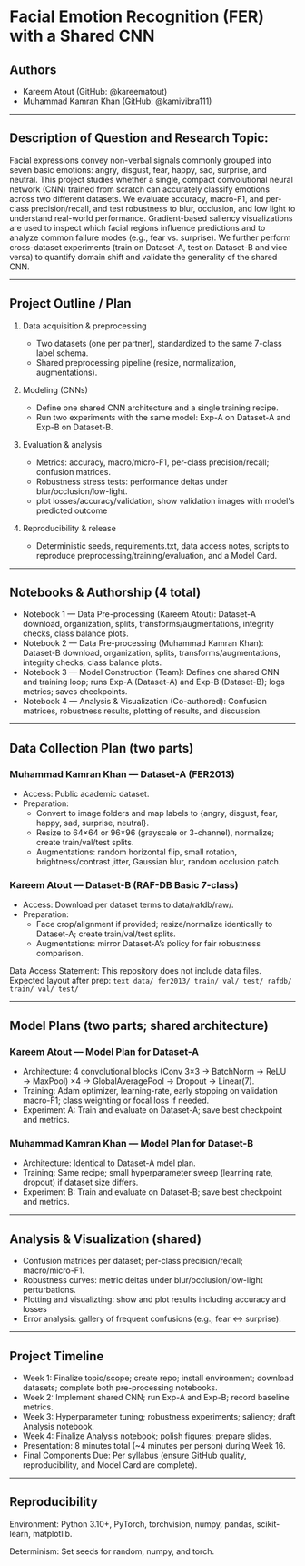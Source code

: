 # Facial Emotion Recognition (FER) with a Shared CNN

## Authors
- Kareem Atout (GitHub: @kareematout)
- Muhammad Kamran Khan (GitHub: @kamivibra111)

---

## Description of Question and Research Topic:
Facial expressions convey non-verbal signals commonly grouped into seven basic emotions: angry, disgust, fear, happy, sad, surprise, and neutral. This project studies whether a single, compact convolutional neural network (CNN) trained from scratch can accurately classify emotions across two different datasets. We evaluate accuracy, macro-F1, and per-class precision/recall, and test robustness to blur, occlusion, and low light to understand real-world performance. Gradient-based saliency visualizations are used to inspect which facial regions influence predictions and to analyze common failure modes (e.g., fear vs. surprise). We further perform cross-dataset experiments (train on Dataset-A, test on Dataset-B and vice versa) to quantify domain shift and validate the generality of the shared CNN.

---

## Project Outline / Plan
1) Data acquisition & preprocessing
   - Two datasets (one per partner), standardized to the same 7-class label schema.
   - Shared preprocessing pipeline (resize, normalization, augmentations).

2) Modeling (CNNs)
   - Define one shared CNN architecture and a single training recipe.
   - Run two experiments with the same model: Exp-A on Dataset-A and Exp-B on Dataset-B.

3) Evaluation & analysis
   - Metrics: accuracy, macro/micro-F1, per-class precision/recall; confusion matrices.
   - Robustness stress tests: performance deltas under blur/occlusion/low-light.
   - plot losses/accuracy/validation, show validation images with model's predicted outcome

4) Reproducibility & release
   - Deterministic seeds, requirements.txt, data access notes, scripts to reproduce preprocessing/training/evaluation, and a Model Card.

---

## Notebooks & Authorship (4 total)
- Notebook 1 — Data Pre-processing (Kareem Atout):
  Dataset-A download, organization, splits, transforms/augmentations, integrity checks, class balance plots.
- Notebook 2 — Data Pre-processing (Muhammad Kamran Khan):
  Dataset-B download, organization, splits, transforms/augmentations, integrity checks, class balance plots.
- Notebook 3 — Model Construction (Team):
  Defines one shared CNN and training loop; runs Exp-A (Dataset-A) and Exp-B (Dataset-B); logs metrics; saves checkpoints.
- Notebook 4 — Analysis & Visualization (Co-authored):
  Confusion matrices, robustness results, plotting of results, and discussion.

---

## Data Collection Plan (two parts)

### Muhammad Kamran Khan — Dataset-A (FER2013)
- Access: Public academic dataset.
- Preparation:
  - Convert to image folders and map labels to {angry, disgust, fear, happy, sad, surprise, neutral}.
  - Resize to 64×64 or 96×96 (grayscale or 3-channel), normalize; create train/val/test splits.
  - Augmentations: random horizontal flip, small rotation, brightness/contrast jitter, Gaussian blur, random occlusion patch.

### Kareem Atout — Dataset-B (RAF-DB Basic 7-class)
- Access: Download per dataset terms to data/rafdb/raw/.
- Preparation:
  - Face crop/alignment if provided; resize/normalize identically to Dataset-A; create train/val/test splits.
  - Augmentations: mirror Dataset-A’s policy for fair robustness comparison.

Data Access Statement:
This repository does not include data files. Expected layout after prep:
    ```text
    data/
      fer2013/
        train/
        val/
        test/
      rafdb/
        train/
        val/
        test/
    ```
    
---

## Model Plans (two parts; shared architecture)

### Kareem Atout — Model Plan for Dataset-A
- Architecture: 4 convolutional blocks (Conv 3×3 → BatchNorm → ReLU → MaxPool) ×4 → GlobalAveragePool → Dropout → Linear(7).
- Training: Adam optimizer, learning-rate, early stopping on validation macro-F1; class weighting or focal loss if needed.
- Experiment A: Train and evaluate on Dataset-A; save best checkpoint and metrics.

### Muhammad Kamran Khan — Model Plan for Dataset-B
- Architecture: Identical to Dataset-A mdel plan.
- Training: Same recipe; small hyperparameter sweep (learning rate, dropout) if dataset size differs.
- Experiment B: Train and evaluate on Dataset-B; save best checkpoint and metrics.

---

## Analysis & Visualization (shared)
- Confusion matrices per dataset; per-class precision/recall; macro/micro-F1.
- Robustness curves: metric deltas under blur/occlusion/low-light perturbations.
- Plotting and visualizting: show and plot results including accuracy and losses
- Error analysis: gallery of frequent confusions (e.g., fear ↔ surprise).

---

## Project Timeline
- Week 1:
  Finalize topic/scope; create repo; install environment; download datasets; complete both pre-processing notebooks.
- Week 2:
  Implement shared CNN; run Exp-A and Exp-B; record baseline metrics.
- Week 3:
  Hyperparameter tuning; robustness experiments; saliency; draft Analysis notebook.
- Week 4:
  Finalize Analysis notebook; polish figures; prepare slides.
- Presentation:
  8 minutes total (~4 minutes per person) during Week 16.
- Final Components Due:
  Per syllabus (ensure GitHub quality, reproducibility, and Model Card are complete).

---

## Reproducibility

Environment:
Python 3.10+, PyTorch, torchvision, numpy, pandas, scikit-learn, matplotlib.

Determinism:
Set seeds for random, numpy, and torch.

